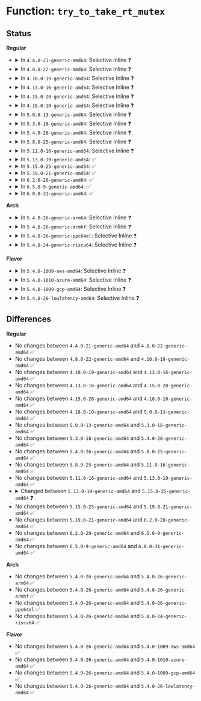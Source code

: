 # Function: <code>try_to_take_rt_mutex</code>

## Status
<b>Regular</b>
<ul>
<li>
<details>
<summary>In <code>4.4.0-21-generic-amd64</code>: Selective Inline ❓</summary>

```c
int try_to_take_rt_mutex(struct rt_mutex * lock, struct task_struct * task, struct rt_mutex_waiter * waiter)
```

```json
{
  "name": "try_to_take_rt_mutex",
  "collision_type": "Unique Static",
  "inline_type": "Selective",
  "funcs": [
    {
      "addr": 18446744071579676272,
      "name": "try_to_take_rt_mutex",
      "external": false,
      "loc": "kernel/locking/rtmutex.c:766",
      "file": "kernel/locking/rtmutex.c",
      "inline": "not declared, inlined",
      "caller_inline": [],
      "caller_func": [
        "kernel/locking/rtmutex.c:rt_mutex_trylock",
        "kernel/locking/rtmutex.c:__rt_mutex_slowlock",
        "kernel/locking/rtmutex.c:rt_mutex_slowlock",
        "kernel/locking/rtmutex.c:rt_mutex_start_proxy_lock"
      ]
    }
  ],
  "symbols": [
    {
      "addr": 18446744071579676272,
      "name": "try_to_take_rt_mutex",
      "section": ".text",
      "bind": "STB_LOCAL",
      "size": 234
    }
  ]
}
```
</details>
</li>
<li>
<details>
<summary>In <code>4.8.0-22-generic-amd64</code>: Selective Inline ❓</summary>

```c
int try_to_take_rt_mutex(struct rt_mutex * lock, struct task_struct * task, struct rt_mutex_waiter * waiter)
```

```json
{
  "name": "try_to_take_rt_mutex",
  "collision_type": "Unique Static",
  "inline_type": "Selective",
  "funcs": [
    {
      "addr": 18446744071579695456,
      "name": "try_to_take_rt_mutex",
      "external": false,
      "loc": "kernel/locking/rtmutex.c:767",
      "file": "kernel/locking/rtmutex.c",
      "inline": "not declared, inlined",
      "caller_inline": [],
      "caller_func": [
        "kernel/locking/rtmutex.c:rt_mutex_start_proxy_lock",
        "kernel/locking/rtmutex.c:rt_mutex_trylock",
        "kernel/locking/rtmutex.c:rt_mutex_slowlock",
        "kernel/locking/rtmutex.c:__rt_mutex_slowlock"
      ]
    }
  ],
  "symbols": [
    {
      "addr": 18446744071579695456,
      "name": "try_to_take_rt_mutex",
      "section": ".text",
      "bind": "STB_LOCAL",
      "size": 234
    }
  ]
}
```
</details>
</li>
<li>
<details>
<summary>In <code>4.10.0-19-generic-amd64</code>: Selective Inline ❓</summary>

```c
int try_to_take_rt_mutex(struct rt_mutex * lock, struct task_struct * task, struct rt_mutex_waiter * waiter)
```

```json
{
  "name": "try_to_take_rt_mutex",
  "collision_type": "Unique Static",
  "inline_type": "Selective",
  "funcs": [
    {
      "addr": 18446744071579722560,
      "name": "try_to_take_rt_mutex",
      "external": false,
      "loc": "kernel/locking/rtmutex.c:831",
      "file": "kernel/locking/rtmutex.c",
      "inline": "not declared, inlined",
      "caller_inline": [],
      "caller_func": [
        "kernel/locking/rtmutex.c:rt_mutex_start_proxy_lock",
        "kernel/locking/rtmutex.c:rt_mutex_trylock",
        "kernel/locking/rtmutex.c:rt_mutex_slowlock",
        "kernel/locking/rtmutex.c:__rt_mutex_slowlock"
      ]
    }
  ],
  "symbols": [
    {
      "addr": 18446744071579722560,
      "name": "try_to_take_rt_mutex",
      "section": ".text",
      "bind": "STB_LOCAL",
      "size": 237
    }
  ]
}
```
</details>
</li>
<li>
<details>
<summary>In <code>4.13.0-16-generic-amd64</code>: Selective Inline ❓</summary>

```c
int try_to_take_rt_mutex(struct rt_mutex * lock, struct task_struct * task, struct rt_mutex_waiter * waiter)
```

```json
{
  "name": "try_to_take_rt_mutex",
  "collision_type": "Unique Static",
  "inline_type": "Selective",
  "funcs": [
    {
      "addr": 18446744071579718368,
      "name": "try_to_take_rt_mutex",
      "external": false,
      "loc": "kernel/locking/rtmutex.c:820",
      "file": "kernel/locking/rtmutex.c",
      "inline": "not declared, inlined",
      "caller_inline": [],
      "caller_func": [
        "kernel/locking/rtmutex.c:rt_mutex_cleanup_proxy_lock",
        "kernel/locking/rtmutex.c:rt_mutex_trylock",
        "kernel/locking/rtmutex.c:rt_mutex_futex_trylock",
        "kernel/locking/rtmutex.c:rt_mutex_slowlock",
        "kernel/locking/rtmutex.c:__rt_mutex_slowlock"
      ]
    }
  ],
  "symbols": [
    {
      "addr": 18446744071579718368,
      "name": "try_to_take_rt_mutex",
      "section": ".text",
      "bind": "STB_LOCAL",
      "size": 282
    }
  ]
}
```
</details>
</li>
<li>
<details>
<summary>In <code>4.15.0-20-generic-amd64</code>: Selective Inline ❓</summary>

```c
int try_to_take_rt_mutex(struct rt_mutex * lock, struct task_struct * task, struct rt_mutex_waiter * waiter)
```

```json
{
  "name": "try_to_take_rt_mutex",
  "collision_type": "Unique Static",
  "inline_type": "Selective",
  "funcs": [
    {
      "addr": 18446744071579750800,
      "name": "try_to_take_rt_mutex",
      "external": false,
      "loc": "kernel/locking/rtmutex.c:808",
      "file": "kernel/locking/rtmutex.c",
      "inline": "not declared, inlined",
      "caller_inline": [],
      "caller_func": [
        "kernel/locking/rtmutex.c:rt_mutex_cleanup_proxy_lock",
        "kernel/locking/rtmutex.c:rt_mutex_trylock",
        "kernel/locking/rtmutex.c:__rt_mutex_futex_trylock",
        "kernel/locking/rtmutex.c:rt_mutex_futex_trylock",
        "kernel/locking/rtmutex.c:rt_mutex_slowlock",
        "kernel/locking/rtmutex.c:__rt_mutex_slowlock"
      ]
    }
  ],
  "symbols": [
    {
      "addr": 18446744071579750800,
      "name": "try_to_take_rt_mutex",
      "section": ".text",
      "bind": "STB_LOCAL",
      "size": 330
    }
  ]
}
```
</details>
</li>
<li>
<details>
<summary>In <code>4.18.0-10-generic-amd64</code>: Selective Inline ❓</summary>

```c
int try_to_take_rt_mutex(struct rt_mutex * lock, struct task_struct * task, struct rt_mutex_waiter * waiter)
```

```json
{
  "name": "try_to_take_rt_mutex",
  "collision_type": "Unique Static",
  "inline_type": "Selective",
  "funcs": [
    {
      "addr": 18446744071579785280,
      "name": "try_to_take_rt_mutex",
      "external": false,
      "loc": "kernel/locking/rtmutex.c:808",
      "file": "kernel/locking/rtmutex.c",
      "inline": "not declared, inlined",
      "caller_inline": [],
      "caller_func": [
        "kernel/locking/rtmutex.c:rt_mutex_cleanup_proxy_lock",
        "kernel/locking/rtmutex.c:rt_mutex_trylock",
        "kernel/locking/rtmutex.c:__rt_mutex_futex_trylock",
        "kernel/locking/rtmutex.c:rt_mutex_futex_trylock",
        "kernel/locking/rtmutex.c:rt_mutex_slowlock",
        "kernel/locking/rtmutex.c:__rt_mutex_slowlock"
      ]
    }
  ],
  "symbols": [
    {
      "addr": 18446744071579785280,
      "name": "try_to_take_rt_mutex",
      "section": ".text",
      "bind": "STB_LOCAL",
      "size": 337
    }
  ]
}
```
</details>
</li>
<li>
<details>
<summary>In <code>5.0.0-13-generic-amd64</code>: Selective Inline ❓</summary>

```c
int try_to_take_rt_mutex(struct rt_mutex * lock, struct task_struct * task, struct rt_mutex_waiter * waiter)
```

```json
{
  "name": "try_to_take_rt_mutex",
  "collision_type": "Unique Static",
  "inline_type": "Selective",
  "funcs": [
    {
      "addr": 18446744071579831760,
      "name": "try_to_take_rt_mutex",
      "external": false,
      "loc": "kernel/locking/rtmutex.c:808",
      "file": "kernel/locking/rtmutex.c",
      "inline": "not declared, inlined",
      "caller_inline": [],
      "caller_func": [
        "kernel/locking/rtmutex.c:rt_mutex_cleanup_proxy_lock",
        "kernel/locking/rtmutex.c:rt_mutex_trylock",
        "kernel/locking/rtmutex.c:__rt_mutex_futex_trylock",
        "kernel/locking/rtmutex.c:rt_mutex_futex_trylock",
        "kernel/locking/rtmutex.c:rt_mutex_slowlock",
        "kernel/locking/rtmutex.c:__rt_mutex_slowlock"
      ]
    }
  ],
  "symbols": [
    {
      "addr": 18446744071579831760,
      "name": "try_to_take_rt_mutex",
      "section": ".text",
      "bind": "STB_LOCAL",
      "size": 332
    }
  ]
}
```
</details>
</li>
<li>
<details>
<summary>In <code>5.3.0-18-generic-amd64</code>: Selective Inline ❓</summary>

```c
int try_to_take_rt_mutex(struct rt_mutex * lock, struct task_struct * task, struct rt_mutex_waiter * waiter)
```

```json
{
  "name": "try_to_take_rt_mutex",
  "collision_type": "Unique Static",
  "inline_type": "Selective",
  "funcs": [
    {
      "addr": 18446744071579866464,
      "name": "try_to_take_rt_mutex",
      "external": false,
      "loc": "kernel/locking/rtmutex.c:809",
      "file": "kernel/locking/rtmutex.c",
      "inline": "not declared, inlined",
      "caller_inline": [],
      "caller_func": [
        "kernel/locking/rtmutex.c:rt_mutex_cleanup_proxy_lock",
        "kernel/locking/rtmutex.c:rt_mutex_trylock",
        "kernel/locking/rtmutex.c:__rt_mutex_futex_trylock",
        "kernel/locking/rtmutex.c:rt_mutex_futex_trylock",
        "kernel/locking/rtmutex.c:rt_mutex_slowlock",
        "kernel/locking/rtmutex.c:__rt_mutex_slowlock"
      ]
    }
  ],
  "symbols": [
    {
      "addr": 18446744071579866464,
      "name": "try_to_take_rt_mutex",
      "section": ".text",
      "bind": "STB_LOCAL",
      "size": 338
    }
  ]
}
```
</details>
</li>
<li>
<details>
<summary>In <code>5.4.0-26-generic-amd64</code>: Selective Inline ❓</summary>

```c
int try_to_take_rt_mutex(struct rt_mutex * lock, struct task_struct * task, struct rt_mutex_waiter * waiter)
```

```json
{
  "name": "try_to_take_rt_mutex",
  "collision_type": "Unique Static",
  "inline_type": "Selective",
  "funcs": [
    {
      "addr": 18446744071579915088,
      "name": "try_to_take_rt_mutex",
      "external": false,
      "loc": "kernel/locking/rtmutex.c:807",
      "file": "kernel/locking/rtmutex.c",
      "inline": "not declared, inlined",
      "caller_inline": [],
      "caller_func": [
        "kernel/locking/rtmutex.c:rt_mutex_cleanup_proxy_lock",
        "kernel/locking/rtmutex.c:rt_mutex_trylock",
        "kernel/locking/rtmutex.c:__rt_mutex_futex_trylock",
        "kernel/locking/rtmutex.c:rt_mutex_futex_trylock",
        "kernel/locking/rtmutex.c:rt_mutex_slowlock",
        "kernel/locking/rtmutex.c:__rt_mutex_slowlock"
      ]
    }
  ],
  "symbols": [
    {
      "addr": 18446744071579915088,
      "name": "try_to_take_rt_mutex",
      "section": ".text",
      "bind": "STB_LOCAL",
      "size": 338
    }
  ]
}
```
</details>
</li>
<li>
<details>
<summary>In <code>5.8.0-25-generic-amd64</code>: Selective Inline ❓</summary>

```c
int try_to_take_rt_mutex(struct rt_mutex * lock, struct task_struct * task, struct rt_mutex_waiter * waiter)
```

```json
{
  "name": "try_to_take_rt_mutex",
  "collision_type": "Unique Static",
  "inline_type": "Selective",
  "funcs": [
    {
      "addr": 18446744071579959568,
      "name": "try_to_take_rt_mutex",
      "external": false,
      "loc": "kernel/locking/rtmutex.c:805",
      "file": "kernel/locking/rtmutex.c",
      "inline": "not declared, inlined",
      "caller_inline": [],
      "caller_func": [
        "kernel/locking/rtmutex.c:rt_mutex_cleanup_proxy_lock",
        "kernel/locking/rtmutex.c:rt_mutex_start_proxy_lock",
        "kernel/locking/rtmutex.c:rt_mutex_trylock",
        "kernel/locking/rtmutex.c:__rt_mutex_futex_trylock",
        "kernel/locking/rtmutex.c:rt_mutex_futex_trylock",
        "kernel/locking/rtmutex.c:rt_mutex_slowlock",
        "kernel/locking/rtmutex.c:__rt_mutex_slowlock"
      ]
    }
  ],
  "symbols": [
    {
      "addr": 18446744071579959568,
      "name": "try_to_take_rt_mutex",
      "section": ".text",
      "bind": "STB_LOCAL",
      "size": 329
    }
  ]
}
```
</details>
</li>
<li>
<details>
<summary>In <code>5.11.0-16-generic-amd64</code>: Selective Inline ❓</summary>

```c
int try_to_take_rt_mutex(struct rt_mutex * lock, struct task_struct * task, struct rt_mutex_waiter * waiter)
```

```json
{
  "name": "try_to_take_rt_mutex",
  "collision_type": "Unique Static",
  "inline_type": "Selective",
  "funcs": [
    {
      "addr": 18446744071579947712,
      "name": "try_to_take_rt_mutex",
      "external": false,
      "loc": "kernel/locking/rtmutex.c:805",
      "file": "kernel/locking/rtmutex.c",
      "inline": "not declared, inlined",
      "caller_inline": [],
      "caller_func": [
        "kernel/locking/rtmutex.c:rt_mutex_cleanup_proxy_lock",
        "kernel/locking/rtmutex.c:rt_mutex_start_proxy_lock",
        "kernel/locking/rtmutex.c:rt_mutex_trylock",
        "kernel/locking/rtmutex.c:__rt_mutex_futex_trylock",
        "kernel/locking/rtmutex.c:rt_mutex_futex_trylock",
        "kernel/locking/rtmutex.c:rt_mutex_slowlock",
        "kernel/locking/rtmutex.c:__rt_mutex_slowlock"
      ]
    }
  ],
  "symbols": [
    {
      "addr": 18446744071579947712,
      "name": "try_to_take_rt_mutex",
      "section": ".text",
      "bind": "STB_LOCAL",
      "size": 329
    }
  ]
}
```
</details>
</li>
<li>
<details>
<summary>In <code>5.13.0-19-generic-amd64</code>: ✅</summary>

```c
int try_to_take_rt_mutex(struct rt_mutex * lock, struct task_struct * task, struct rt_mutex_waiter * waiter)
```

```json
{
  "name": "try_to_take_rt_mutex",
  "collision_type": "Unique Static",
  "inline_type": "No",
  "funcs": [
    {
      "addr": 18446744071591648896,
      "name": "try_to_take_rt_mutex",
      "external": false,
      "loc": "kernel/locking/rtmutex.c:782",
      "file": "kernel/locking/rtmutex.c",
      "inline": "seen, unknown",
      "caller_inline": [],
      "caller_func": [
        "kernel/locking/rtmutex.c:rt_mutex_cleanup_proxy_lock",
        "kernel/locking/rtmutex.c:rt_mutex_start_proxy_lock",
        "kernel/locking/rtmutex.c:__rt_mutex_futex_trylock",
        "kernel/locking/rtmutex.c:rt_mutex_futex_trylock",
        "kernel/locking/rtmutex.c:rt_mutex_trylock",
        "kernel/locking/rtmutex.c:__rt_mutex_slowlock"
      ]
    }
  ],
  "symbols": [
    {
      "addr": 18446744071591648896,
      "name": "try_to_take_rt_mutex",
      "section": ".text",
      "bind": "STB_LOCAL",
      "size": 517
    }
  ]
}
```
</details>
</li>
<li>
<details>
<summary>In <code>5.15.0-25-generic-amd64</code>: ✅</summary>

```c
int try_to_take_rt_mutex(struct rt_mutex_base * lock, struct task_struct * task, struct rt_mutex_waiter * waiter)
```

```json
{
  "name": "try_to_take_rt_mutex",
  "collision_type": "Unique Static",
  "inline_type": "No",
  "funcs": [
    {
      "addr": 18446744071592822416,
      "name": "try_to_take_rt_mutex",
      "external": false,
      "loc": "kernel/locking/rtmutex.c:962",
      "file": "kernel/locking/rtmutex_api.c",
      "inline": "seen, unknown",
      "caller_inline": [],
      "caller_func": [
        "kernel/locking/rtmutex_api.c:rt_mutex_cleanup_proxy_lock",
        "kernel/locking/rtmutex_api.c:__rt_mutex_start_proxy_lock",
        "kernel/locking/rtmutex_api.c:__rt_mutex_futex_trylock",
        "kernel/locking/rtmutex_api.c:rt_mutex_futex_trylock",
        "kernel/locking/rtmutex_api.c:rt_mutex_trylock"
      ]
    }
  ],
  "symbols": [
    {
      "addr": 18446744071592822416,
      "name": "try_to_take_rt_mutex",
      "section": ".text",
      "bind": "STB_LOCAL",
      "size": 616
    }
  ]
}
```
</details>
</li>
<li>
<details>
<summary>In <code>5.19.0-21-generic-amd64</code>: ✅</summary>

```c
int try_to_take_rt_mutex(struct rt_mutex_base * lock, struct task_struct * task, struct rt_mutex_waiter * waiter)
```

```json
{
  "name": "try_to_take_rt_mutex",
  "collision_type": "Unique Static",
  "inline_type": "No",
  "funcs": [
    {
      "addr": 18446744071594729936,
      "name": "try_to_take_rt_mutex",
      "external": false,
      "loc": "kernel/locking/rtmutex.c:971",
      "file": "kernel/locking/rtmutex_api.c",
      "inline": "seen, unknown",
      "caller_inline": [],
      "caller_func": [
        "kernel/locking/rtmutex_api.c:rt_mutex_cleanup_proxy_lock",
        "kernel/locking/rtmutex_api.c:rt_mutex_start_proxy_lock",
        "kernel/locking/rtmutex_api.c:__rt_mutex_futex_trylock",
        "kernel/locking/rtmutex_api.c:rt_mutex_futex_trylock",
        "kernel/locking/rtmutex_api.c:rt_mutex_trylock"
      ]
    }
  ],
  "symbols": [
    {
      "addr": 18446744071594729936,
      "name": "try_to_take_rt_mutex",
      "section": ".text",
      "bind": "STB_LOCAL",
      "size": 653
    }
  ]
}
```
</details>
</li>
<li>
<details>
<summary>In <code>6.2.0-20-generic-amd64</code>: ✅</summary>

```c
int try_to_take_rt_mutex(struct rt_mutex_base * lock, struct task_struct * task, struct rt_mutex_waiter * waiter)
```

```json
{
  "name": "try_to_take_rt_mutex",
  "collision_type": "Unique Static",
  "inline_type": "No",
  "funcs": [
    {
      "addr": 18446744071596481696,
      "name": "try_to_take_rt_mutex",
      "external": false,
      "loc": "kernel/locking/rtmutex.c:1009",
      "file": "kernel/locking/rtmutex_api.c",
      "inline": "seen, unknown",
      "caller_inline": [],
      "caller_func": [
        "kernel/locking/rtmutex_api.c:rt_mutex_cleanup_proxy_lock",
        "kernel/locking/rtmutex_api.c:rt_mutex_start_proxy_lock",
        "kernel/locking/rtmutex_api.c:__rt_mutex_futex_trylock",
        "kernel/locking/rtmutex_api.c:rt_mutex_futex_trylock",
        "kernel/locking/rtmutex_api.c:rt_mutex_trylock"
      ]
    }
  ],
  "symbols": [
    {
      "addr": 18446744071596481696,
      "name": "try_to_take_rt_mutex",
      "section": ".text",
      "bind": "STB_LOCAL",
      "size": 653
    }
  ]
}
```
</details>
</li>
<li>
<details>
<summary>In <code>6.5.0-9-generic-amd64</code>: ✅</summary>

```c
int try_to_take_rt_mutex(struct rt_mutex_base * lock, struct task_struct * task, struct rt_mutex_waiter * waiter)
```

```json
{
  "name": "try_to_take_rt_mutex",
  "collision_type": "Unique Static",
  "inline_type": "No",
  "funcs": [
    {
      "addr": 18446744071597023232,
      "name": "try_to_take_rt_mutex",
      "external": false,
      "loc": "kernel/locking/rtmutex.c:1064",
      "file": "kernel/locking/rtmutex_api.c",
      "inline": "seen, unknown",
      "caller_inline": [],
      "caller_func": [
        "kernel/locking/rtmutex_api.c:rt_mutex_cleanup_proxy_lock",
        "kernel/locking/rtmutex_api.c:rt_mutex_start_proxy_lock",
        "kernel/locking/rtmutex_api.c:__rt_mutex_futex_trylock",
        "kernel/locking/rtmutex_api.c:rt_mutex_futex_trylock",
        "kernel/locking/rtmutex_api.c:rt_mutex_trylock"
      ]
    }
  ],
  "symbols": [
    {
      "addr": 18446744071597023232,
      "name": "try_to_take_rt_mutex",
      "section": ".text",
      "bind": "STB_LOCAL",
      "size": 667
    }
  ]
}
```
</details>
</li>
<li>
<details>
<summary>In <code>6.8.0-31-generic-amd64</code>: ✅</summary>

```c
int try_to_take_rt_mutex(struct rt_mutex_base * lock, struct task_struct * task, struct rt_mutex_waiter * waiter)
```

```json
{
  "name": "try_to_take_rt_mutex",
  "collision_type": "Unique Static",
  "inline_type": "No",
  "funcs": [
    {
      "addr": 18446744071597952576,
      "name": "try_to_take_rt_mutex",
      "external": false,
      "loc": "kernel/locking/rtmutex.c:1083",
      "file": "kernel/locking/rtmutex_api.c",
      "inline": "seen, unknown",
      "caller_inline": [],
      "caller_func": [
        "kernel/locking/rtmutex_api.c:rt_mutex_cleanup_proxy_lock",
        "kernel/locking/rtmutex_api.c:rt_mutex_start_proxy_lock",
        "kernel/locking/rtmutex_api.c:__rt_mutex_futex_trylock",
        "kernel/locking/rtmutex_api.c:rt_mutex_futex_trylock",
        "kernel/locking/rtmutex_api.c:rt_mutex_trylock"
      ]
    }
  ],
  "symbols": [
    {
      "addr": 18446744071597952576,
      "name": "try_to_take_rt_mutex",
      "section": ".text",
      "bind": "STB_LOCAL",
      "size": 667
    }
  ]
}
```
</details>
</li>
</ul>
<b>Arch</b>
<ul>
<li>
<details>
<summary>In <code>5.4.0-26-generic-arm64</code>: Selective Inline ❓</summary>

```c
int try_to_take_rt_mutex(struct rt_mutex * lock, struct task_struct * task, struct rt_mutex_waiter * waiter)
```

```json
{
  "name": "try_to_take_rt_mutex",
  "collision_type": "Unique Static",
  "inline_type": "Selective",
  "funcs": [
    {
      "addr": 18446603336491118632,
      "name": "try_to_take_rt_mutex",
      "external": false,
      "loc": "kernel/locking/rtmutex.c:807",
      "file": "kernel/locking/rtmutex.c",
      "inline": "not declared, inlined",
      "caller_inline": [],
      "caller_func": [
        "kernel/locking/rtmutex.c:rt_mutex_cleanup_proxy_lock",
        "kernel/locking/rtmutex.c:rt_mutex_trylock",
        "kernel/locking/rtmutex.c:__rt_mutex_futex_trylock",
        "kernel/locking/rtmutex.c:rt_mutex_futex_trylock",
        "kernel/locking/rtmutex.c:rt_mutex_slowlock",
        "kernel/locking/rtmutex.c:rt_mutex_slowlock",
        "kernel/locking/rtmutex.c:__rt_mutex_slowlock",
        "kernel/locking/rtmutex.c:__rt_mutex_slowlock"
      ]
    }
  ],
  "symbols": [
    {
      "addr": 18446603336491118632,
      "name": "try_to_take_rt_mutex",
      "section": ".text",
      "bind": "STB_LOCAL",
      "size": 428
    }
  ]
}
```
</details>
</li>
<li>
<details>
<summary>In <code>5.4.0-26-generic-armhf</code>: Selective Inline ❓</summary>

```c
int try_to_take_rt_mutex(struct rt_mutex * lock, struct task_struct * task, struct rt_mutex_waiter * waiter)
```

```json
{
  "name": "try_to_take_rt_mutex",
  "collision_type": "Unique Static",
  "inline_type": "Selective",
  "funcs": [
    {
      "addr": 3225119784,
      "name": "try_to_take_rt_mutex",
      "external": false,
      "loc": "kernel/locking/rtmutex.c:807",
      "file": "kernel/locking/rtmutex.c",
      "inline": "not declared, inlined",
      "caller_inline": [],
      "caller_func": [
        "kernel/locking/rtmutex.c:rt_mutex_cleanup_proxy_lock",
        "kernel/locking/rtmutex.c:rt_mutex_trylock",
        "kernel/locking/rtmutex.c:__rt_mutex_futex_trylock",
        "kernel/locking/rtmutex.c:rt_mutex_futex_trylock",
        "kernel/locking/rtmutex.c:rt_mutex_slowlock",
        "kernel/locking/rtmutex.c:__rt_mutex_slowlock"
      ]
    }
  ],
  "symbols": [
    {
      "addr": 3225119784,
      "name": "try_to_take_rt_mutex",
      "section": ".text",
      "bind": "STB_LOCAL",
      "size": 404
    }
  ]
}
```
</details>
</li>
<li>
<details>
<summary>In <code>5.4.0-26-generic-ppc64el</code>: Selective Inline ❓</summary>

```c
int try_to_take_rt_mutex(struct rt_mutex * lock, struct task_struct * task, struct rt_mutex_waiter * waiter)
```

```json
{
  "name": "try_to_take_rt_mutex",
  "collision_type": "Unique Static",
  "inline_type": "Selective",
  "funcs": [
    {
      "addr": 13835058055284009264,
      "name": "try_to_take_rt_mutex",
      "external": false,
      "loc": "kernel/locking/rtmutex.c:807",
      "file": "kernel/locking/rtmutex.c",
      "inline": "not declared, inlined",
      "caller_inline": [],
      "caller_func": [
        "kernel/locking/rtmutex.c:rt_mutex_cleanup_proxy_lock",
        "kernel/locking/rtmutex.c:rt_mutex_trylock",
        "kernel/locking/rtmutex.c:__rt_mutex_futex_trylock",
        "kernel/locking/rtmutex.c:rt_mutex_futex_trylock",
        "kernel/locking/rtmutex.c:rt_mutex_slowlock",
        "kernel/locking/rtmutex.c:__rt_mutex_slowlock"
      ]
    }
  ],
  "symbols": [
    {
      "addr": 13835058055284009264,
      "name": "try_to_take_rt_mutex",
      "section": ".text",
      "bind": "STB_LOCAL",
      "size": 528
    }
  ]
}
```
</details>
</li>
<li>
<details>
<summary>In <code>5.4.0-24-generic-riscv64</code>: Selective Inline ❓</summary>

```c
int try_to_take_rt_mutex(struct rt_mutex * lock, struct task_struct * task, struct rt_mutex_waiter * waiter)
```

```json
{
  "name": "try_to_take_rt_mutex",
  "collision_type": "Unique Static",
  "inline_type": "Selective",
  "funcs": [
    {
      "addr": 18446743936271693362,
      "name": "try_to_take_rt_mutex",
      "external": false,
      "loc": "kernel/locking/rtmutex.c:807",
      "file": "kernel/locking/rtmutex.c",
      "inline": "not declared, inlined",
      "caller_inline": [],
      "caller_func": [
        "kernel/locking/rtmutex.c:rt_mutex_cleanup_proxy_lock",
        "kernel/locking/rtmutex.c:rt_mutex_trylock",
        "kernel/locking/rtmutex.c:__rt_mutex_futex_trylock",
        "kernel/locking/rtmutex.c:rt_mutex_futex_trylock",
        "kernel/locking/rtmutex.c:rt_mutex_slowlock",
        "kernel/locking/rtmutex.c:__rt_mutex_slowlock"
      ]
    }
  ],
  "symbols": [
    {
      "addr": 18446743936271693362,
      "name": "try_to_take_rt_mutex",
      "section": ".text",
      "bind": "STB_LOCAL",
      "size": 316
    }
  ]
}
```
</details>
</li>
</ul>
<b>Flavor</b>
<ul>
<li>
<details>
<summary>In <code>5.4.0-1009-aws-amd64</code>: Selective Inline ❓</summary>

```c
int try_to_take_rt_mutex(struct rt_mutex * lock, struct task_struct * task, struct rt_mutex_waiter * waiter)
```

```json
{
  "name": "try_to_take_rt_mutex",
  "collision_type": "Unique Static",
  "inline_type": "Selective",
  "funcs": [
    {
      "addr": 18446744071579887200,
      "name": "try_to_take_rt_mutex",
      "external": false,
      "loc": "kernel/locking/rtmutex.c:807",
      "file": "kernel/locking/rtmutex.c",
      "inline": "not declared, inlined",
      "caller_inline": [],
      "caller_func": [
        "kernel/locking/rtmutex.c:rt_mutex_cleanup_proxy_lock",
        "kernel/locking/rtmutex.c:rt_mutex_trylock",
        "kernel/locking/rtmutex.c:__rt_mutex_futex_trylock",
        "kernel/locking/rtmutex.c:rt_mutex_futex_trylock",
        "kernel/locking/rtmutex.c:rt_mutex_slowlock",
        "kernel/locking/rtmutex.c:__rt_mutex_slowlock"
      ]
    }
  ],
  "symbols": [
    {
      "addr": 18446744071579887200,
      "name": "try_to_take_rt_mutex",
      "section": ".text",
      "bind": "STB_LOCAL",
      "size": 338
    }
  ]
}
```
</details>
</li>
<li>
<details>
<summary>In <code>5.4.0-1010-azure-amd64</code>: Selective Inline ❓</summary>

```c
int try_to_take_rt_mutex(struct rt_mutex * lock, struct task_struct * task, struct rt_mutex_waiter * waiter)
```

```json
{
  "name": "try_to_take_rt_mutex",
  "collision_type": "Unique Static",
  "inline_type": "Selective",
  "funcs": [
    {
      "addr": 18446744071579822176,
      "name": "try_to_take_rt_mutex",
      "external": false,
      "loc": "kernel/locking/rtmutex.c:807",
      "file": "kernel/locking/rtmutex.c",
      "inline": "not declared, inlined",
      "caller_inline": [],
      "caller_func": [
        "kernel/locking/rtmutex.c:rt_mutex_cleanup_proxy_lock",
        "kernel/locking/rtmutex.c:rt_mutex_trylock",
        "kernel/locking/rtmutex.c:__rt_mutex_futex_trylock",
        "kernel/locking/rtmutex.c:rt_mutex_futex_trylock",
        "kernel/locking/rtmutex.c:rt_mutex_slowlock",
        "kernel/locking/rtmutex.c:__rt_mutex_slowlock"
      ]
    }
  ],
  "symbols": [
    {
      "addr": 18446744071579822176,
      "name": "try_to_take_rt_mutex",
      "section": ".text",
      "bind": "STB_LOCAL",
      "size": 338
    }
  ]
}
```
</details>
</li>
<li>
<details>
<summary>In <code>5.4.0-1009-gcp-amd64</code>: Selective Inline ❓</summary>

```c
int try_to_take_rt_mutex(struct rt_mutex * lock, struct task_struct * task, struct rt_mutex_waiter * waiter)
```

```json
{
  "name": "try_to_take_rt_mutex",
  "collision_type": "Unique Static",
  "inline_type": "Selective",
  "funcs": [
    {
      "addr": 18446744071579875360,
      "name": "try_to_take_rt_mutex",
      "external": false,
      "loc": "kernel/locking/rtmutex.c:807",
      "file": "kernel/locking/rtmutex.c",
      "inline": "not declared, inlined",
      "caller_inline": [],
      "caller_func": [
        "kernel/locking/rtmutex.c:rt_mutex_cleanup_proxy_lock",
        "kernel/locking/rtmutex.c:rt_mutex_trylock",
        "kernel/locking/rtmutex.c:__rt_mutex_futex_trylock",
        "kernel/locking/rtmutex.c:rt_mutex_futex_trylock",
        "kernel/locking/rtmutex.c:rt_mutex_slowlock",
        "kernel/locking/rtmutex.c:__rt_mutex_slowlock"
      ]
    }
  ],
  "symbols": [
    {
      "addr": 18446744071579875360,
      "name": "try_to_take_rt_mutex",
      "section": ".text",
      "bind": "STB_LOCAL",
      "size": 338
    }
  ]
}
```
</details>
</li>
<li>
<details>
<summary>In <code>5.4.0-26-lowlatency-amd64</code>: Selective Inline ❓</summary>

```c
int try_to_take_rt_mutex(struct rt_mutex * lock, struct task_struct * task, struct rt_mutex_waiter * waiter)
```

```json
{
  "name": "try_to_take_rt_mutex",
  "collision_type": "Unique Static",
  "inline_type": "Selective",
  "funcs": [
    {
      "addr": 18446744071579920880,
      "name": "try_to_take_rt_mutex",
      "external": false,
      "loc": "kernel/locking/rtmutex.c:807",
      "file": "kernel/locking/rtmutex.c",
      "inline": "not declared, inlined",
      "caller_inline": [],
      "caller_func": [
        "kernel/locking/rtmutex.c:rt_mutex_cleanup_proxy_lock",
        "kernel/locking/rtmutex.c:rt_mutex_trylock",
        "kernel/locking/rtmutex.c:__rt_mutex_futex_trylock",
        "kernel/locking/rtmutex.c:rt_mutex_futex_trylock",
        "kernel/locking/rtmutex.c:rt_mutex_slowlock",
        "kernel/locking/rtmutex.c:__rt_mutex_slowlock"
      ]
    }
  ],
  "symbols": [
    {
      "addr": 18446744071579920880,
      "name": "try_to_take_rt_mutex",
      "section": ".text",
      "bind": "STB_LOCAL",
      "size": 336
    }
  ]
}
```
</details>
</li>
</ul>

## Differences
<b>Regular</b>
<ul>
<li>
No changes between <code>4.4.0-21-generic-amd64</code> and <code>4.8.0-22-generic-amd64</code> ✅
</li>
<li>
No changes between <code>4.8.0-22-generic-amd64</code> and <code>4.10.0-19-generic-amd64</code> ✅
</li>
<li>
No changes between <code>4.10.0-19-generic-amd64</code> and <code>4.13.0-16-generic-amd64</code> ✅
</li>
<li>
No changes between <code>4.13.0-16-generic-amd64</code> and <code>4.15.0-20-generic-amd64</code> ✅
</li>
<li>
No changes between <code>4.15.0-20-generic-amd64</code> and <code>4.18.0-10-generic-amd64</code> ✅
</li>
<li>
No changes between <code>4.18.0-10-generic-amd64</code> and <code>5.0.0-13-generic-amd64</code> ✅
</li>
<li>
No changes between <code>5.0.0-13-generic-amd64</code> and <code>5.3.0-18-generic-amd64</code> ✅
</li>
<li>
No changes between <code>5.3.0-18-generic-amd64</code> and <code>5.4.0-26-generic-amd64</code> ✅
</li>
<li>
No changes between <code>5.4.0-26-generic-amd64</code> and <code>5.8.0-25-generic-amd64</code> ✅
</li>
<li>
No changes between <code>5.8.0-25-generic-amd64</code> and <code>5.11.0-16-generic-amd64</code> ✅
</li>
<li>
No changes between <code>5.11.0-16-generic-amd64</code> and <code>5.13.0-19-generic-amd64</code> ✅
</li>
<li>
<details>
<summary>Changed between <code>5.13.0-19-generic-amd64</code> and <code>5.15.0-25-generic-amd64</code> ❓</summary>
<ul>
<li>
<b>Param type changed. </b>
<code>struct rt_mutex * lock</code> ➡️ <code>struct rt_mutex_base * lock</code>
</li>
</ul>
</details>
</li>
<li>
No changes between <code>5.15.0-25-generic-amd64</code> and <code>5.19.0-21-generic-amd64</code> ✅
</li>
<li>
No changes between <code>5.19.0-21-generic-amd64</code> and <code>6.2.0-20-generic-amd64</code> ✅
</li>
<li>
No changes between <code>6.2.0-20-generic-amd64</code> and <code>6.5.0-9-generic-amd64</code> ✅
</li>
<li>
No changes between <code>6.5.0-9-generic-amd64</code> and <code>6.8.0-31-generic-amd64</code> ✅
</li>
</ul>
<b>Arch</b>
<ul>
<li>
No changes between <code>5.4.0-26-generic-amd64</code> and <code>5.4.0-26-generic-arm64</code> ✅
</li>
<li>
No changes between <code>5.4.0-26-generic-amd64</code> and <code>5.4.0-26-generic-armhf</code> ✅
</li>
<li>
No changes between <code>5.4.0-26-generic-amd64</code> and <code>5.4.0-26-generic-ppc64el</code> ✅
</li>
<li>
No changes between <code>5.4.0-26-generic-amd64</code> and <code>5.4.0-24-generic-riscv64</code> ✅
</li>
</ul>
<b>Flavor</b>
<ul>
<li>
No changes between <code>5.4.0-26-generic-amd64</code> and <code>5.4.0-1009-aws-amd64</code> ✅
</li>
<li>
No changes between <code>5.4.0-26-generic-amd64</code> and <code>5.4.0-1010-azure-amd64</code> ✅
</li>
<li>
No changes between <code>5.4.0-26-generic-amd64</code> and <code>5.4.0-1009-gcp-amd64</code> ✅
</li>
<li>
No changes between <code>5.4.0-26-generic-amd64</code> and <code>5.4.0-26-lowlatency-amd64</code> ✅
</li>
</ul>
